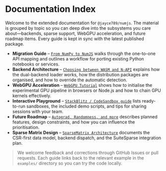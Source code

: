 # Documentation Index

Welcome to the extended documentation for `@jayce789/numjs`. The material is grouped by topic so you can deep dive into the subsystems you care about—backends, sparse support, WebGPU acceleration, and future roadmap items. Every guide is kept in sync with the latest published package.

- **Migration Guide** – [`From NumPy to NumJS`](./tutorials/from-numpy-migration.md) walks through the one-to-one API mapping and outlines a workflow for porting existing Python notebooks or services.
- **Backend Architecture** – [`Choosing between WASM and N-API`](./tutorials/backends.md) explains how the dual-backend loader works, how the distribution packages are organised, and how to override the automatic detection.
- **WebGPU Acceleration** – [`WebGPU Tutorial`](./tutorials/webgpu.md) shows how to initialise the experimental GPU pipeline in browsers or Node.js and how to chain GPU kernels effectively.
- **Interactive Playground** – [`StackBlitz / CodeSandbox guide`](./interactive/README.md) lists ready-to-run sandboxes, the included demo scripts, and tips for sharing sessions with your team.
- **Future Roadmap** – [`Autograd, Randomness, and more`](./future.md) describes planned features, design constraints, and how you can influence the prioritisation.
- **Sparse Matrix Design** – [`SparseMatrix Architecture`](./design/sparse-matrix.md) documents the CSR-first data model, backend dispatch, and the SuiteSparse integration plan.

> We welcome feedback and corrections through GitHub Issues or pull requests. Each guide links back to the relevant example in the `examples/` directory so you can try the code locally.
